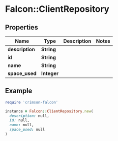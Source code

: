# Falcon::ClientRepository

## Properties

| Name | Type | Description | Notes |
| ---- | ---- | ----------- | ----- |
| **description** | **String** |  |  |
| **id** | **String** |  |  |
| **name** | **String** |  |  |
| **space_used** | **Integer** |  |  |

## Example

```ruby
require 'crimson-falcon'

instance = Falcon::ClientRepository.new(
  description: null,
  id: null,
  name: null,
  space_used: null
)
```

